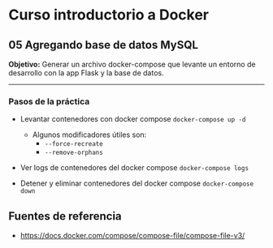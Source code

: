 # Curso introductorio a Docker

## 05 Agregando base de datos MySQL

**Objetivo:** Generar un archivo docker-compose que levante un entorno de desarrollo con la app Flask y la base de datos.

---

### Pasos de la práctica

- Levantar contenedores con docker compose
  `docker-compose up -d`
    - Algunos modificadores útiles son:
      - `--force-recreate`
      - `--remove-orphans`

- Ver logs de contenedores del docker compose
  `docker-compose logs`

- Detener y eliminar contenedores del docker compose
  `docker-compose down`

## Fuentes de referencia

- https://docs.docker.com/compose/compose-file/compose-file-v3/
